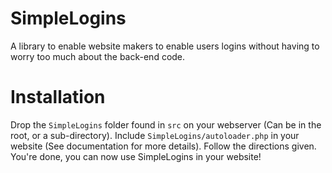 # SimpleLogins
A library to enable website makers to enable users logins without having to worry too much about the back-end code.

# Installation
Drop the `SimpleLogins` folder found in `src` on your webserver (Can be in the root, or a sub-directory).
Include `SimpleLogins/autoloader.php` in your website (See documentation for more details).
Follow the directions given.
You're done, you can now use SimpleLogins in your website!
